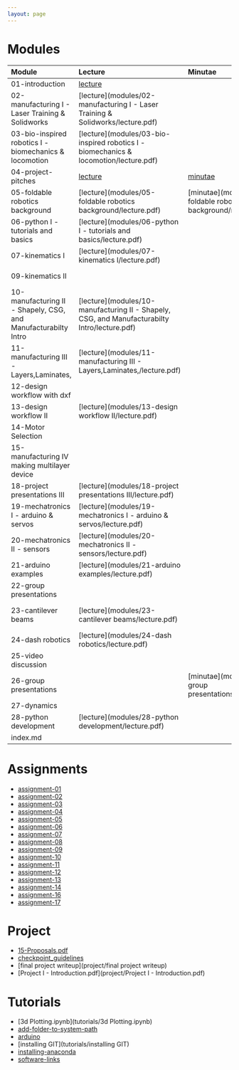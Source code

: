 ```yaml
---
layout: page
---
```

# Modules

| Module                                                         | Lecture                                                                                       | Minutae                                                        | Chapter                                                                                | Code                                                                                    |
|:---------------------------------------------------------------|:----------------------------------------------------------------------------------------------|:---------------------------------------------------------------|:---------------------------------------------------------------------------------------|:----------------------------------------------------------------------------------------|
| 01-introduction                                                | [lecture](modules/01-introduction/lecture.pdf)                                                |                                                                | [chapter](modules/01-introduction/chapter.html)                                        |                                                                                         |
| 02-manufacturing I - Laser Training & Solidworks               | [lecture](modules/02-manufacturing I - Laser Training & Solidworks/lecture.pdf)               |                                                                |                                                                                        |                                                                                         |
| 03-bio-inspired robotics I - biomechanics & locomotion         | [lecture](modules/03-bio-inspired robotics I - biomechanics & locomotion/lecture.pdf)         |                                                                | [chapter](modules/03-bio-inspired robotics I - biomechanics & locomotion/chapter.html) |                                                                                         |
| 04-project-pitches                                             | [lecture](modules/04-project-pitches/lecture.pdf)                                             | [minutae](modules/04-project-pitches/minutae.pdf)              |                                                                                        |                                                                                         |
| 05-foldable robotics background                                | [lecture](modules/05-foldable robotics background/lecture.pdf)                                | [minutae](modules/05-foldable robotics background/minutae.pdf) | [chapter](modules/05-foldable robotics background/chapter.html)                        |                                                                                         |
| 06-python I - tutorials and basics                             | [lecture](modules/06-python I - tutorials and basics/lecture.pdf)                             |                                                                | [chapter](modules/06-python I - tutorials and basics/chapter.html)                     | [code](modules/06-python I - tutorials and basics/code.zip)                             |
| 07-kinematics I                                                | [lecture](modules/07-kinematics I/lecture.pdf)                                                |                                                                | [chapter](modules/07-kinematics I/chapter.html)                                        | [code](modules/07-kinematics I/code.zip)                                                |
| 09-kinematics II                                               |                                                                                               |                                                                |                                                                                        | [code](modules/09-kinematics II/code.zip)                                               |
| 10-manufacturing II - Shapely, CSG, and Manufacturabilty Intro | [lecture](modules/10-manufacturing II - Shapely, CSG, and Manufacturabilty Intro/lecture.pdf) |                                                                |                                                                                        | [code](modules/10-manufacturing II - Shapely, CSG, and Manufacturabilty Intro/code.zip) |
| 11-manufacturing III - Layers,Laminates,                       | [lecture](modules/11-manufacturing III - Layers,Laminates,/lecture.pdf)                       |                                                                |                                                                                        | [code](modules/11-manufacturing III - Layers,Laminates,/code.zip)                       |
| 12-design workflow with dxf                                    |                                                                                               |                                                                |                                                                                        | [code](modules/12-design workflow with dxf/code.zip)                                    |
| 13-design workflow II                                          | [lecture](modules/13-design workflow II/lecture.pdf)                                          |                                                                |                                                                                        | [code](modules/13-design workflow II/code.zip)                                          |
| 14-Motor Selection                                             |                                                                                               |                                                                |                                                                                        | [code](modules/14-Motor Selection/code.zip)                                             |
| 15-manufacturing IV making multilayer device                   |                                                                                               |                                                                |                                                                                        | [code](modules/15-manufacturing IV making multilayer device/code.zip)                   |
| 18-project presentations III                                   | [lecture](modules/18-project presentations III/lecture.pdf)                                   |                                                                |                                                                                        |                                                                                         |
| 19-mechatronics I - arduino & servos                           | [lecture](modules/19-mechatronics I - arduino & servos/lecture.pdf)                           |                                                                |                                                                                        | [code](modules/19-mechatronics I - arduino & servos/code.zip)                           |
| 20-mechatronics II - sensors                                   | [lecture](modules/20-mechatronics II - sensors/lecture.pdf)                                   |                                                                |                                                                                        |                                                                                         |
| 21-arduino examples                                            | [lecture](modules/21-arduino examples/lecture.pdf)                                            |                                                                |                                                                                        | [code](modules/21-arduino examples/code.zip)                                            |
| 22-group presentations                                         |                                                                                               |                                                                |                                                                                        |                                                                                         |
| 23-cantilever beams                                            | [lecture](modules/23-cantilever beams/lecture.pdf)                                            |                                                                | [chapter](modules/23-cantilever beams/chapter.html)                                    | [code](modules/23-cantilever beams/code.zip)                                            |
| 24-dash robotics                                               | [lecture](modules/24-dash robotics/lecture.pdf)                                               |                                                                |                                                                                        |                                                                                         |
| 25-video discussion                                            |                                                                                               |                                                                |                                                                                        |                                                                                         |
| 26-group presentations                                         |                                                                                               | [minutae](modules/26-group presentations/minutae.pdf)          |                                                                                        |                                                                                         |
| 27-dynamics                                                    |                                                                                               |                                                                | [chapter](modules/27-dynamics/chapter.html)                                            | [code](modules/27-dynamics/code.zip)                                                    |
| 28-python development                                          | [lecture](modules/28-python development/lecture.pdf)                                          |                                                                |                                                                                        | [code](modules/28-python development/code.zip)                                          |
| index.md                                                       |                                                                                               |                                                                |                                                                                        |                                                                                         |

# Assignments

* [assignment-01](assignments/assignment-01.html)
* [assignment-02](assignments/assignment-02.html)
* [assignment-03](assignments/assignment-03.html)
* [assignment-04](assignments/assignment-04.html)
* [assignment-05](assignments/assignment-05.html)
* [assignment-06](assignments/assignment-06.html)
* [assignment-07](assignments/assignment-07.html)
* [assignment-08](assignments/assignment-08.html)
* [assignment-09](assignments/assignment-09.html)
* [assignment-10](assignments/assignment-10.html)
* [assignment-11](assignments/assignment-11.html)
* [assignment-12](assignments/assignment-12.html)
* [assignment-13](assignments/assignment-13.html)
* [assignment-14](assignments/assignment-14.html)
* [assignment-16](assignments/assignment-16.html)
* [assignment-17](assignments/assignment-17.html)

# Project

* [15-Proposals.pdf](project/15-Proposals.pdf)
* [checkpoint_guidelines](project/checkpoint_guidelines)
* [final project writeup](project/final project writeup)
* [Project I - Introduction.pdf](project/Project I - Introduction.pdf)

# Tutorials

* [3d Plotting.ipynb](tutorials/3d Plotting.ipynb)
* [add-folder-to-system-path](tutorials/add-folder-to-system-path)
* [arduino](tutorials/arduino)
* [installing GIT](tutorials/installing GIT)
* [installing-anaconda](tutorials/installing-anaconda)
* [software-links](tutorials/using-jupyter)
